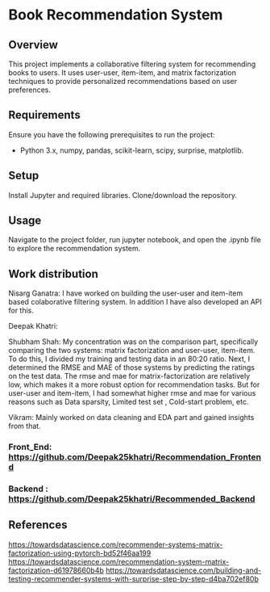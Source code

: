 # Book Recommendation System

## Overview

This project implements a collaborative filtering system for recommending books to users. It uses user-user, item-item, and matrix factorization techniques to provide personalized recommendations based on user preferences.

## Requirements

Ensure you have the following prerequisites to run the project:

- Python 3.x, numpy, pandas, scikit-learn, scipy, surprise, matplotlib.

## Setup

Install Jupyter and required libraries. Clone/download the repository.

## Usage

Navigate to the project folder, run jupyter notebook, and open the .ipynb file to explore the recommendation system.

## Work distribution
Nisarg Ganatra: I have worked on building the user-user and item-item based colaborative filtering system. In addition I have also developed an API for this.

Deepak Khatri:

Shubham Shah: My concentration was on the comparison part, specifically comparing the two systems: matrix factorization and user-user, item-item. To do this, I divided my training and testing data in an 80:20 ratio. Next, I determined the RMSE and MAE of those systems by predicting the ratings on the test data. The rmse and mae for matrix-factorization are relatively low, which makes it a more robust option for recommendation tasks. But for user-user and item-item, I had somewhat higher rmse and mae for various reasons such as Data sparsity, Limited test set , Cold-start problem, etc. 

Vikram: Mainly worked on data cleaning and EDA part and gained insights from that. 

### Front_End: https://github.com/Deepak25khatri/Recommendation_Frontend
### Backend : https://github.com/Deepak25khatri/Recommended_Backend

## References
https://towardsdatascience.com/recommender-systems-matrix-factorization-using-pytorch-bd52f46aa199
https://towardsdatascience.com/recommendation-system-matrix-factorization-d61978660b4b
https://towardsdatascience.com/building-and-testing-recommender-systems-with-surprise-step-by-step-d4ba702ef80b
